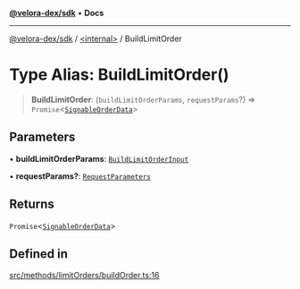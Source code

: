 [**@velora-dex/sdk**](../../README.md) • **Docs**

***

[@velora-dex/sdk](../../globals.md) / [\<internal\>](../README.md) / BuildLimitOrder

# Type Alias: BuildLimitOrder()

> **BuildLimitOrder**: (`buildLimitOrderParams`, `requestParams`?) => `Promise`\<[`SignableOrderData`](../../type-aliases/SignableOrderData.md)\>

## Parameters

• **buildLimitOrderParams**: [`BuildLimitOrderInput`](../../type-aliases/BuildLimitOrderInput.md)

• **requestParams?**: [`RequestParameters`](RequestParameters.md)

## Returns

`Promise`\<[`SignableOrderData`](../../type-aliases/SignableOrderData.md)\>

## Defined in

[src/methods/limitOrders/buildOrder.ts:16](https://github.com/VeloraDEX/sdk/blob/master/src/methods/limitOrders/buildOrder.ts#L16)
